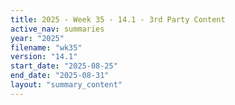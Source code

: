 ```yaml
---
title: 2025 - Week 35 - 14.1 - 3rd Party Content
active_nav: summaries
year: "2025"
filename: "wk35"
version: "14.1"
start_date: "2025-08-25"
end_date: "2025-08-31"
layout: "summary_content"
---
```


